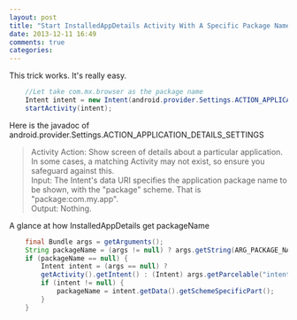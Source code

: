 ```yaml
---
layout: post
title: "Start InstalledAppDetails Activity With A Specific Package Name"
date: 2013-12-11 16:49
comments: true
categories: 
---
```

This trick works. It's really easy.
```java
    //Let take com.mx.browser as the package name
    Intent intent = new Intent(android.provider.Settings.ACTION_APPLICATION_DETAILS_SETTINGS, Uri.parse("package:com.mx.browser"));
    startActivity(intent);
```
<!--more-->
Here is the javadoc of android.provider.Settings.ACTION_APPLICATION_DETAILS_SETTINGS 
>Activity Action: Show screen of details about a particular application.  
>In some cases, a matching Activity may not exist, so ensure you safeguard against this.  
>Input: The Intent's data URI specifies the application package name to be shown, with the "package" scheme. That is "package:com.my.app".  
>Output: Nothing.  


A glance at how InstalledAppDetails get packageName
```java
    final Bundle args = getArguments();
    String packageName = (args != null) ? args.getString(ARG_PACKAGE_NAME) : null;
    if (packageName == null) {
        Intent intent = (args == null) ?
        getActivity().getIntent() : (Intent) args.getParcelable("intent");
        if (intent != null) {
            packageName = intent.getData().getSchemeSpecificPart();
        }
    }
```
